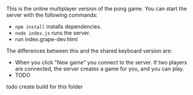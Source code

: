 This is the online multiplayer version of the pong game.
You can start the server with the following commands:

- `npm install` installs dependencies.
- `node index.js` runs the server.
- run index.grape-dev.html

The differences between this and the shared keyboard version are:

- When you click "New game" you connect to the server. If two players are connected, the server creates a game for you, and you can play.
- TODO


todo create build for this folder